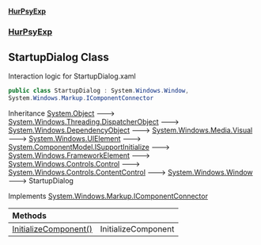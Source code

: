 #### [HurPsyExp](index.md 'index')
### [HurPsyExp](HurPsyExp.md 'HurPsyExp')

## StartupDialog Class

Interaction logic for StartupDialog.xaml

```csharp
public class StartupDialog : System.Windows.Window,
System.Windows.Markup.IComponentConnector
```

Inheritance [System.Object](https://docs.microsoft.com/en-us/dotnet/api/System.Object 'System.Object') &#129106; [System.Windows.Threading.DispatcherObject](https://docs.microsoft.com/en-us/dotnet/api/System.Windows.Threading.DispatcherObject 'System.Windows.Threading.DispatcherObject') &#129106; [System.Windows.DependencyObject](https://docs.microsoft.com/en-us/dotnet/api/System.Windows.DependencyObject 'System.Windows.DependencyObject') &#129106; [System.Windows.Media.Visual](https://docs.microsoft.com/en-us/dotnet/api/System.Windows.Media.Visual 'System.Windows.Media.Visual') &#129106; [System.Windows.UIElement](https://docs.microsoft.com/en-us/dotnet/api/System.Windows.UIElement 'System.Windows.UIElement') &#129106; [System.ComponentModel.ISupportInitialize](https://docs.microsoft.com/en-us/dotnet/api/System.ComponentModel.ISupportInitialize 'System.ComponentModel.ISupportInitialize') &#129106; [System.Windows.FrameworkElement](https://docs.microsoft.com/en-us/dotnet/api/System.Windows.FrameworkElement 'System.Windows.FrameworkElement') &#129106; [System.Windows.Controls.Control](https://docs.microsoft.com/en-us/dotnet/api/System.Windows.Controls.Control 'System.Windows.Controls.Control') &#129106; [System.Windows.Controls.ContentControl](https://docs.microsoft.com/en-us/dotnet/api/System.Windows.Controls.ContentControl 'System.Windows.Controls.ContentControl') &#129106; [System.Windows.Window](https://docs.microsoft.com/en-us/dotnet/api/System.Windows.Window 'System.Windows.Window') &#129106; StartupDialog

Implements [System.Windows.Markup.IComponentConnector](https://docs.microsoft.com/en-us/dotnet/api/System.Windows.Markup.IComponentConnector 'System.Windows.Markup.IComponentConnector')

| Methods | |
| :--- | :--- |
| [InitializeComponent()](HurPsyExp.StartupDialog.InitializeComponent().md 'HurPsyExp.StartupDialog.InitializeComponent()') | InitializeComponent |
